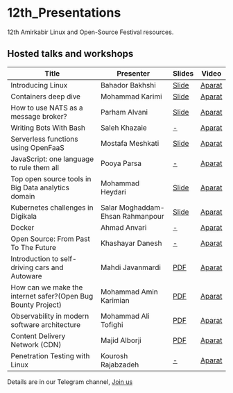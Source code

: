 # 12th_Presentations
12th Amirkabir Linux and Open-Source Festival resources.

## Hosted talks and workshops
|Title|Presenter|Slides|Video|
|--|--|--|--|
|Introducing Linux|Bahador Bakhshi| [Slide](https://github.com/linuxfestival/12th_Presentations/blob/main/slides/Introducing%20Linux-12.pdf) | [Aparat](https://www.aparat.com/v/oKuQm?playlist=893422) |
|Containers deep dive|Mohammad Karimi| [Slide](https://github.com/linuxfestival/12th_Presentations/blob/main/slides/Containers%20Deep%20Dive.pdf) | [Aparat](https://www.aparat.com/v/4580W?playlist=893422) |
|How to use NATS as a message broker?|Parham Alvani| [Slide](https://sbu-ce.github.io/IE-lecture/slides/nats101/index.html#/) | [Aparat](https://www.aparat.com/v/9SHa2?playlist=893422) |
|Writing Bots With Bash|Saleh Khazaie| [-]() | [Aparat](https://www.aparat.com/v/tvzTS?playlist=893422) |
|Serverless functions using OpenFaaS|Mostafa Meshkati| [Slide](https://github.com/linuxfestival/12th_Presentations/blob/main/slides/openfaas_serverless.pdf) | [Aparat](https://www.aparat.com/v/8LsuS?playlist=893422) |
|JavaScript: one language to rule them all |Pooya Parsa | [-]() | [Aparat](https://www.aparat.com/v/mtK3x?playlist=893422) |
|Top open source tools in Big Data analytics domain|Mohammad Heydari| [Slide](https://github.com/linuxfestival/12th_Presentations/blob/main/slides/Top%20open%20source%20tools%20in%20Big%20Data%20analytics%20domain.pdf) | [Aparat](https://www.aparat.com/v/qvOMQ?playlist=893422) |
|Kubernetes challenges in Digikala|Salar Moghaddam-Ehsan Rahmanpour| [Slide](https://github.com/linuxfestival/12th_Presentations/blob/main/slides/Kubernetes%20Challenges%20in%20Digikala.pdf) | [Aparat](https://www.aparat.com/v/QGZuS?playlist=893422) |
|Docker|Ahmad Anvari| [-]() | [Aparat](https://www.aparat.com/v/maETi?playlist=893422) |
|Open Source: From Past To The Future|Khashayar Danesh| [-]() | [Aparat](https://www.aparat.com/v/0UhZm?playlist=893422) |
|Introduction to self-driving cars and Autoware|Mahdi Javanmardi| [PDF](https://github.com/linuxfestival/12th_Presentations/blob/main/slides/Introduction%20to%20self-driving%20cars%20and%20Autoware.pdf)| [Aparat](https://www.aparat.com/v/RBqET?playlist=893422) |
|How can we make the internet safer?(Open Bug Bounty Project)|Mohammad Amin Karimian| [PDF](https://github.com/linuxfestival/12th_Presentations/blob/main/slides/How%20can%20we%20make%20the%20internet%20safer%3F(Open%20Bug%20Bounty%20Project).pdf) | [Aparat](https://www.aparat.com/v/maETi?playlist=893422) |
|Observability in modern software architecture|Mohammad Ali Tofighi| [PDF](https://github.com/linuxfestival/12th_Presentations/blob/main/slides/Observability_in_Modern_Software_Architectures.pdf) | [Aparat](https://www.aparat.com/v/lAFEG?playlist=893422) |
|Content Delivery Network (CDN)|Majid Alborji| [PDF](https://github.com/linuxfestival/12th_Presentations/blob/main/slides/CDN.pdf)| [Aparat](https://www.aparat.com/v/dgA1a?playlist=893422) |
|Penetration Testing with Linux|Kourosh Rajabzadeh| [-]()| [Aparat](https://www.aparat.com/v/kyc74?playlist=893422) |


Details are in our Telegram channel, [Join us](https://t.me/LinuxFest)

